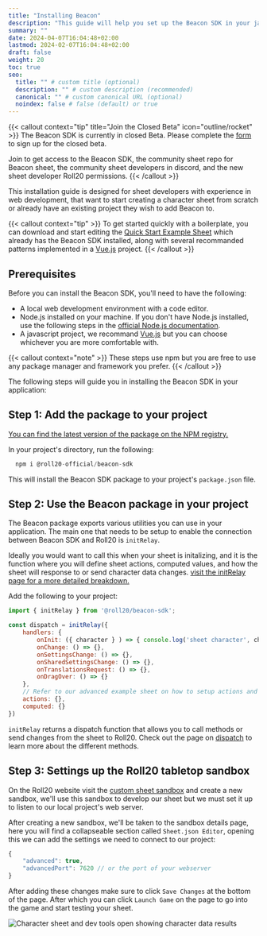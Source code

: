 ```yaml
---
title: "Installing Beacon"
description: "This guide will help you set up the Beacon SDK in your javascript application."
summary: ""
date: 2024-04-07T16:04:48+02:00
lastmod: 2024-02-07T16:04:48+02:00
draft: false
weight: 20
toc: true
seo:
  title: "" # custom title (optional)
  description: "" # custom description (recommended)
  canonical: "" # custom canonical URL (optional)
  noindex: false # false (default) or true
---
```


{{< callout context="tip" title="Join the Closed Beta" icon="outline/rocket" >}}
The Beacon SDK is currently in closed Beta. Please complete the [form](https://forms.gle/XXnj1SbfmYnUq8Hu9) to sign up for the closed beta.

Join to get access to the Beacon SDK, the community sheet repo for Beacon sheet, the community sheet developers in discord, and the new sheet developer Roll20 permissions.
{{< /callout >}}

This installation guide is designed for sheet developers with experience in web development, that want to start creating a character sheet from scratch or already have an existing project they wish to add Beacon to. 

{{< callout context="tip" >}}
To get started quickly with a boilerplate, you can download and start editing the [Quick Start Example Sheet](https://github.com/Roll20/roll20-beacon-sheets/tree/main/sheets/quickstart-example-sheet) which already has the Beacon SDK installed, along with several recommanded patterns implemented in a [Vue.js](https://vuejs.org/guide/introduction.html) project. 
{{< /callout >}}

## Prerequisites

Before you can install the Beacon SDK, you'll need to have the following:
- A local web development environment with a code editor.
- Node.js installed on your machine. If you don't have Node.js installed, use the following steps in the [official Node.js documentation](https://nodejs.org/en/download/package-manager).
- A javascript project, we recommand [Vue.js](https://vuejs.org/guide/introduction.html) but you can choose whichever you are more comfortable with.

{{< callout context="note" >}}
These steps use npm but you are free to use any package manager and framework you prefer. 
{{< /callout >}}

The following steps will guide you in installing the Beacon SDK in your application:


## Step 1: Add the package to your project

[You can find the latest version of the package on the NPM registry.](https://www.npmjs.com/package/@roll20-official/beacon-sdk)

In your project's directory, run the following:

```javascript
  npm i @roll20-official/beacon-sdk
```

This will install the Beacon SDK package to your project's `package.json` file.

## Step 2: Use the Beacon package in your project

The Beacon package exports various utilities you can use in your application. The main one that needs to be setup to enable the connection between Beacon SDK and Roll20 is `initRelay`. 

Ideally you would want to call this when your sheet is initalizing, and it is the function where you will define sheet actions, computed values, and how the sheet will response to or send character data changes.  [visit the initRelay page for a more detailed breakdown.](/docs/components/initrelay/)

Add the following to your project: 
```javascript
import { initRelay } from '@roll20/beacon-sdk';

const dispatch = initRelay({
    handlers: {
        onInit: ({ character } ) => { console.log('sheet character', character) },
        onChange: () => {},
        onSettingsChange: () => {},
        onSharedSettingsChange: () => {},
        onTranslationsRequest: () => {},
        onDragOver: () => {}
    },
    // Refer to our advanced example sheet on how to setup actions and computed properties.
    actions: {},
    computed: {}
})
```

`initRelay` returns a dispatch function that allows you to call methods or send changes from the sheet to Roll20. Check out the page on [dispatch](/docs/components/dispatch/) to learn more about the different methods.

## Step 3: Settings up the Roll20 tabletop sandbox

On the Roll20 website visit the [custom sheet sandbox](https://app.roll20.net/sheetsandbox) and create a new sandbox, we'll use this sandbox to develop our sheet but we must set it up to listen to our local project's web server.

After creating a new sandbox, we'll be taken to the sandbox details page, here you will find a collapseable section called `Sheet.json Editor`, opening this we can add the settings we need to connect to our project:

```javascript
{
	"advanced": true,
	"advancedPort": 7620 // or the port of your webserver
}
```

After adding these changes make sure to click  `Save Changes` at the bottom of the page. After which you can click `Launch Game` on the page to go into the game and start testing your sheet.

![Character sheet and dev tools open showing character data results](images/installation-end-results.png)